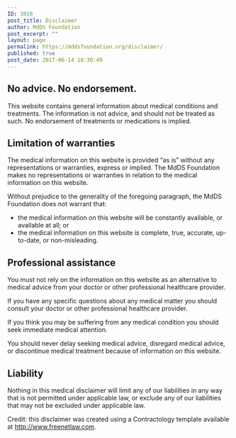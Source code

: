 ```yaml
---
ID: 3928
post_title: Disclaimer
author: MdDS Foundation
post_excerpt: ""
layout: page
permalink: https://mddsfoundation.org/disclaimer/
published: true
post_date: 2017-06-14 18:30:49
---
```

<h2>No advice. No endorsement.</h2>
This website contains general information about medical conditions and treatments. The information is not advice, and should not be treated as such. No endorsement of treatments or medications is implied.
<h2>Limitation of warranties</h2>
The medical information on this website is provided “as is” without any representations or warranties, express or implied. The MdDS Foundation makes no representations or warranties in relation to the medical information on this website.

Without prejudice to the generality of the foregoing paragraph, the MdDS Foundation does not warrant that:
<ul>
 	<li>the medical information on this website will be constantly available, or available at all; or</li>
 	<li>the medical information on this website is complete, true, accurate, up-to-date, or non-misleading.</li>
</ul>
<h2>Professional assistance</h2>
You must not rely on the information on this website as an alternative to medical advice from your doctor or other professional healthcare provider.

If you have any specific questions about any medical matter you should consult your doctor or other professional healthcare provider.

If you think you may be suffering from any medical condition you should seek immediate medical attention.

You should never delay seeking medical advice, disregard medical advice, or discontinue medical treatment because of information on this website.
<h2>Liability</h2>
Nothing in this medical disclaimer will limit any of our liabilities in any way that is not permitted under applicable law, or exclude any of our liabilities that may not be excluded under applicable law.

<span class="small">Credit: this disclaimer was created using a Contractology template available at <a href="http://www.freenetlaw.com">http://www.freenetlaw.com</a>.</span>